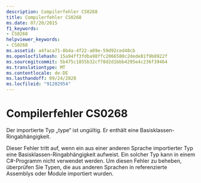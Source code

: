 ```yaml
---
description: Compilerfehler CS0268
title: Compilerfehler CS0268
ms.date: 07/20/2015
f1_keywords:
- CS0268
helpviewer_keywords:
- CS0268
ms.assetid: a4faca71-8b4a-4f22-a89e-59d92ced48cb
ms.openlocfilehash: 15a94ff3fdba98ffc2066580c2dede81f9b8922f
ms.sourcegitcommit: 5b475c1855b32cf78d2d1bbb4295e4c236f39464
ms.translationtype: MT
ms.contentlocale: de-DE
ms.lasthandoff: 09/24/2020
ms.locfileid: "91202954"
---
```

# <a name="compiler-error-cs0268"></a>Compilerfehler CS0268

Der importierte Typ „type“ ist ungültig. Er enthält eine Basisklassen-Ringabhängigkeit.  
  
 Dieser Fehler tritt auf, wenn ein aus einer anderen Sprache importierter Typ eine Basisklassen-Ringabhängigkeit aufweist. Ein solcher Typ kann in einem C#-Programm nicht verwendet werden. Um diesen Fehler zu beheben, überprüfen Sie Typen, die aus anderen Sprachen in referenzierte Assemblys oder Module importiert wurden.
